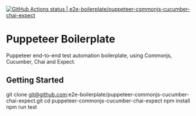 [![GitHub Actions status | e2e-boilerplate/puppeteer-commonjs-cucumber-chai-expect](https://github.com/e2e-boilerplate/puppeteer-commonjs-cucumber-chai-expect/workflows/puppeteer-commonjs-cucumber-chai-expect/badge.svg)](https://github.com/e2e-boilerplate/puppeteer-commonjs-cucumber-chai-expect/actions?workflow=puppeteer-commonjs-cucumber-chai-expect)

# Puppeteer Boilerplate

Puppeteer end-to-end test automation boilerplate, using Commonjs, Cucumber, Chai and Expect.

## Getting Started

git clone git@github.com:e2e-boilerplate/puppeteer-commonjs-cucumber-chai-expect.git
cd puppeteer-commonjs-cucumber-chai-expect
npm install
npm run test
